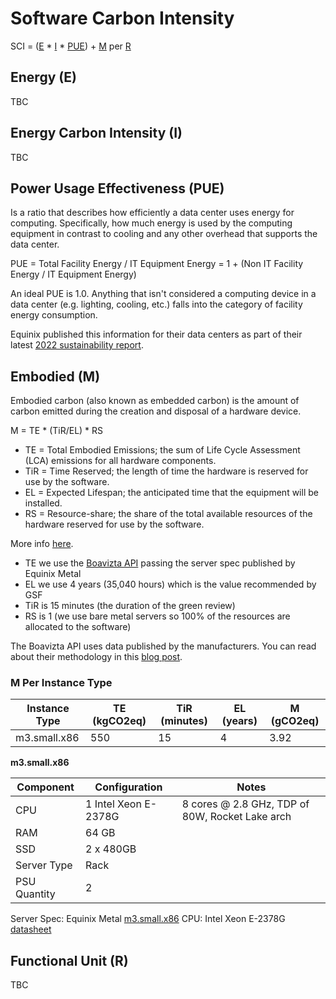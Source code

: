 # Software Carbon Intensity

SCI = ([E](https://sci-guide.greensoftware.foundation/E) * [I](https://sci-guide.greensoftware.foundation/I) * [PUE](https://learn.greensoftware.foundation/energy-efficiency/#power-usage-effectiveness)) + [M](https://sci-guide.greensoftware.foundation/M) per [R](https://sci-guide.greensoftware.foundation/R)

## Energy (E)

TBC

## Energy Carbon Intensity (I)

TBC

## Power Usage Effectiveness (PUE)

Is a ratio that describes how efficiently a data center uses energy for computing. Specifically, how much energy is used by the computing equipment in contrast to cooling and any other overhead that supports the data center.

PUE = Total Facility Energy / IT Equipment Energy =  1 + (Non IT Facility Energy / IT Equipment Energy)

An ideal PUE is 1.0. Anything that isn't considered a computing device in a data center (e.g. lighting, cooling, etc.) falls into the category of facility energy consumption.

Equinix published this information for their data centers as part of their latest [2022 sustainability report](https://sustainability.equinix.com/wp-content/uploads/2023/05/Equinix-Inc.-2022-Sustainability-Report-Highlights-1.pdf).

## Embodied (M)

Embodied carbon (also known as embedded carbon) is the amount of carbon emitted during the creation and disposal of a hardware device.

M = TE * (TiR/EL) * RS

- TE = Total Embodied Emissions; the sum of Life Cycle Assessment (LCA) emissions for all hardware components.
- TiR = Time Reserved; the length of time the hardware is reserved for use by the software.
- EL = Expected Lifespan; the anticipated time that the equipment will be installed.
- RS = Resource-share; the share of the total available resources of the hardware reserved for use by the software.

More info [here](https://sci-guide.greensoftware.foundation/M).

- TE we use the [Boavizta API](https://doc.api.boavizta.org/) passing the server spec published by Equinix Metal 
- EL we use 4 years (35,040 hours) which is the value recommended by GSF
- TiR is 15 minutes (the duration of the green review)
- RS is 1 (we use bare metal servers so 100% of the resources are allocated to the software)

The Boavizta API uses data published by the manufacturers. You can read about their methodology in this [blog post](https://www.boavizta.org/en/blog/empreinte-de-la-fabrication-d-un-serveur).

### M Per Instance Type 

| Instance Type	| TE (kgCO2eq) | TiR (minutes) | EL (years) | M (gCO2eq) |
|---------------|--------------|---------------|------------|------------|
| m3.small.x86  | 550          | 15            | 4          |	3.92     |

**m3.small.x86**

| Component   | Configuration        | Notes                                           |
|-------------|----------------------|-------------------------------------------------|
| CPU         | 1 Intel Xeon E-2378G | 8 cores @ 2.8 GHz, TDP of 80W, Rocket Lake arch |
| RAM         | 64 GB                |                                                 |
| SSD         | 2 x 480GB            |                                                 |
| Server Type | Rack                 |                                                 |
| PSU Quantity| 2                    |                                                 |

Server Spec: Equinix Metal [m3.small.x86](https://deploy.equinix.com/product/servers/m3-small/)
CPU: Intel Xeon E-2378G [datasheet](https://www.intel.com/content/www/us/en/products/sku/212262/intel-xeon-e2378g-processor-16m-cache-2-80-ghz/specifications.html)

## Functional Unit (R)

TBC
